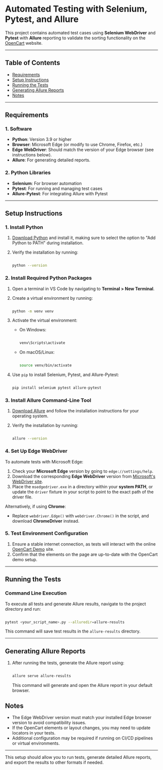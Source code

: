 # Automated Testing with Selenium, Pytest, and Allure

This project contains automated test cases using **Selenium WebDriver** and **Pytest** with **Allure** reporting to validate the sorting functionality on the [OpenCart](https://www.opencart.com/index.php?route=cms/demo) website.

---

## Table of Contents

- [Requirements](https://github.com/quangxuan98765/SoftwareTestingAssignment2#requirements)
- [Setup Instructions](https://github.com/quangxuan98765/SoftwareTestingAssignment2#setup-instructions)
- [Running the Tests](https://github.com/quangxuan98765/SoftwareTestingAssignment2#running-the-tests)
- [Generating Allure Reports](https://github.com/quangxuan98765/text-1255d50a7d8780e6b47cf16670c72c78?pvs=21)
- [Notes](https://github.com/quangxuan98765/SoftwareTestingAssignment2#notes)

---

## Requirements

### 1. Software

- **Python**: Version 3.9 or higher
- **Browser**: Microsoft Edge (or modify to use Chrome, Firefox, etc.)
- **Edge WebDriver**: Should match the version of your Edge browser (see instructions below).
- **Allure**: For generating detailed reports.

### 2. Python Libraries

- **Selenium**: For browser automation
- **Pytest**: For running and managing test cases
- **Allure-Pytest**: For integrating Allure with Pytest

---

## Setup Instructions

### 1. Install Python

1. [Download Python](https://www.python.org/downloads/) and install it, making sure to select the option to "Add Python to PATH" during installation.
2. Verify the installation by running:
    
    ```bash

    python --version
    
    ```
    

### 2. Install Required Python Packages

1. Open a terminal in VS Code by navigating to **Terminal > New Terminal**.
2. Create a virtual environment by running:
    
    ```bash

    python -m venv venv
    
    ```
    
3. Activate the virtual environment:
    - On Windows:
        
        ```bash

        venv\Scripts\activate
        
        ```
        
    - On macOS/Linux:
        
        ```bash
        
        source venv/bin/activate
        
        ```
        
4. Use `pip` to install Selenium, Pytest, and Allure-Pytest:
    
    ```bash
    
    pip install selenium pytest allure-pytest
    
    ```
    

### 3. Install Allure Command-Line Tool

1. [Download Allure](https://github.com/allure-framework/allure2/releases) and follow the installation instructions for your operating system.
2. Verify the installation by running:
    
    ```bash

    allure --version
    
    ```
    

### 4. Set Up Edge WebDriver

To automate tests with Microsoft Edge:

1. Check your **Microsoft Edge** version by going to `edge://settings/help`.
2. Download the corresponding **Edge WebDriver** version from [Microsoft's WebDriver site](https://developer.microsoft.com/en-us/microsoft-edge/tools/webdriver/).
3. Place the `msedgedriver.exe` in a directory within your **system PATH**, or update the `driver` fixture in your script to point to the exact path of the driver file.

Alternatively, if using **Chrome**:

- Replace `webdriver.Edge()` with `webdriver.Chrome()` in the script, and download **ChromeDriver** instead.

### 5. Test Environment Configuration

1. Ensure a stable internet connection, as tests will interact with the online [OpenCart Demo](https://www.opencart.com/index.php?route=cms/demo) site.
2. Confirm that the elements on the page are up-to-date with the OpenCart demo setup.

---

## Running the Tests

### Command Line Execution

To execute all tests and generate Allure results, navigate to the project directory and run:

```bash

pytest <your_script_name>.py --alluredir=allure-results

```

This command will save test results in the `allure-results` directory.

---

## Generating Allure Reports

1. After running the tests, generate the Allure report using:
    
    ```bash

    allure serve allure-results
    
    ```
    
    This command will generate and open the Allure report in your default browser.
    


## Notes

- The Edge WebDriver version must match your installed Edge browser version to avoid compatibility issues.
- If the OpenCart elements or layout changes, you may need to update locators in your tests.
- Additional configuration may be required if running on CI/CD pipelines or virtual environments.

---

This setup should allow you to run tests, generate detailed Allure reports, and export the results to other formats if needed.
